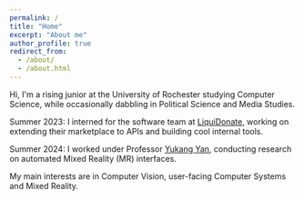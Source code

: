 ```yaml
---
permalink: /
title: "Home"
excerpt: "About me"
author_profile: true
redirect_from: 
  - /about/
  - /about.html
---
```


Hi, I'm a rising junior at the University of Rochester studying Computer Science, while occasionally dabbling in Political Science and Media Studies.

Summer 2023: I interned for the software team at [LiquiDonate](https://liquidonate.com/), working on extending their marketplace to APIs and building cool internal tools.

Summer 2024: I worked under Professor [Yukang Yan](https://rochester-bear-lab.github.io/), conducting research on automated Mixed Reality (MR) interfaces.

My main interests are in Computer Vision, user-facing Computer Systems and Mixed Reality.
